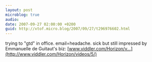 ```yaml
---
layout: post
microblog: true
audio: 
date: 2007-09-27 02:00:00 +0200
guid: http://xtof.micro.blog/2007/09/27/t296976602.html
---
```

trying to "gtd" in office. email=headache. sick but still impressed by Emmanuelle de Guitaut's biz: [www.viddler.com/Horizon/v...](http://www.viddler.com/Horizon/videos/5/)
